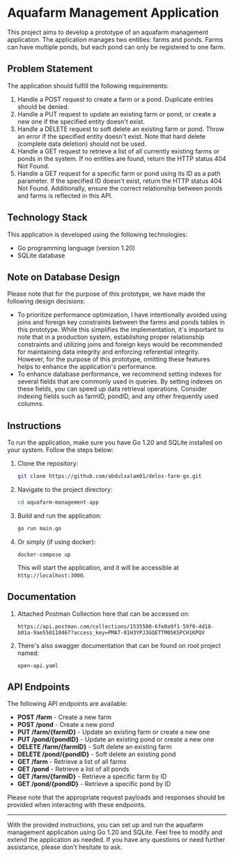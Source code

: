 # Aquafarm Management Application

This project aims to develop a prototype of an aquafarm management application. The application manages two entities: farms and ponds. Farms can have multiple ponds, but each pond can only be registered to one farm.

## Problem Statement

The application should fulfill the following requirements:

1. Handle a POST request to create a farm or a pond. Duplicate entries should be denied.
2. Handle a PUT request to update an existing farm or pond, or create a new one if the specified entity doesn't exist.
3. Handle a DELETE request to soft delete an existing farm or pond. Throw an error if the specified entity doesn't exist. Note that hard delete (complete data deletion) should not be used.
4. Handle a GET request to retrieve a list of all currently existing farms or ponds in the system. If no entities are found, return the HTTP status 404 Not Found.
5. Handle a GET request for a specific farm or pond using its ID as a path parameter. If the specified ID doesn't exist, return the HTTP status 404 Not Found. Additionally, ensure the correct relationship between ponds and farms is reflected in this API.

## Technology Stack

This application is developed using the following technologies:

- Go programming language (version 1.20)
- SQLite database

## Note on Database Design

Please note that for the purpose of this prototype, we have made the following design decisions:

- To prioritize performance optimization, I have intentionally avoided using joins and foreign key constraints between the farms and ponds tables in this prototype. While this simplifies the implementation, it's important to note that in a production system, establishing proper relationship constraints and utilizing joins and foreign keys would be recommended for maintaining data integrity and enforcing referential integrity. However, for the purpose of this prototype, omitting these features helps to enhance the application's performance.
- To enhance database performance, we recommend setting indexes for several fields that are commonly used in queries. By setting indexes on these fields, you can speed up data retrieval operations. Consider indexing fields such as farmID, pondID, and any other frequently used columns.

## Instructions

To run the application, make sure you have Go 1.20 and SQLite installed on your system. Follow the steps below:

1. Clone the repository:

   ```bash
   git clone https://github.com/abdulsalam01/delos-farm-go.git
   ```

2. Navigate to the project directory:

   ```bash
   cd aquafarm-management-app
   ```

3. Build and run the application:

   ```bash
   go run main.go
   ```

4. Or simply (if using docker):
    ```
    docker-compose up
    ```

   This will start the application, and it will be accessible at `http://localhost:3000`.


## Documentation
1. Attached Postman Collection here that can be accessed on:
    ```
    https://api.postman.com/collections/1535500-6fe0a9f1-59f0-4d18-b01a-9ae550110467?access_key=PMAT-01H3YPJ3GQETTM05KSPCH1KPQV
    ```

2. There's also swagger documentation that can be found on root project named:
    ```
    open-api.yaml
    ```

## API Endpoints

The following API endpoints are available:

- **POST /farm** - Create a new farm
- **POST /pond** - Create a new pond
- **PUT /farm/{farmID}** - Update an existing farm or create a new one
- **PUT /pond/{pondID}** - Update an existing pond or create a new one
- **DELETE /farm/{farmID}** - Soft delete an existing farm
- **DELETE /pond/{pondID}** - Soft delete an existing pond
- **GET /farm** - Retrieve a list of all farms
- **GET /pond** - Retrieve a list of all ponds
- **GET /farm/{farmID}** - Retrieve a specific farm by ID
- **GET /pond/{pondID}** - Retrieve a specific pond by ID

Please note that the appropriate request payloads and responses should be provided when interacting with these endpoints.

---

With the provided instructions, you can set up and run the aquafarm management application using Go 1.20 and SQLite. Feel free to modify and extend the application as needed. If you have any questions or need further assistance, please don't hesitate to ask.